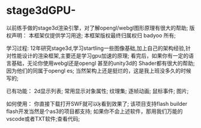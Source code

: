 # stage3dGPU-
以前练手做的stage3d渲染引擎，对了解opengl/webgl图形原理有很大的帮助;
版权声明：
本框架仅提供学习用途;
本框架版权最终归属权归 badyoo 所有;

学习过程:
12年研究stage3d,学习startling一些图像基础,加上自己的架构经验,针对性能设计的渲染框架,主要还是学习gpu加速的原理;
看完后，如果你有一定的语言基础，无论你使用webgl还是opengl 甚至的unity3d的 Shader都有很大的帮助;因为他们的同属于opengl es;
当然架构上还是挺烂的，这是我上班没多久的时候写的;


已有功能：
2d显示列表;
常用显示对象属性;
纹理集;
逐帧动画;
鼠标事件;
图片;

如何使用：
你直接下载打开SWF就可以ķ看到效果了;
该项目支持flash builder flash开发当然是个as3的项目都支持;
如果你不会上述软件，那用我们万能的vscode或者TXT软件;查看代码;
